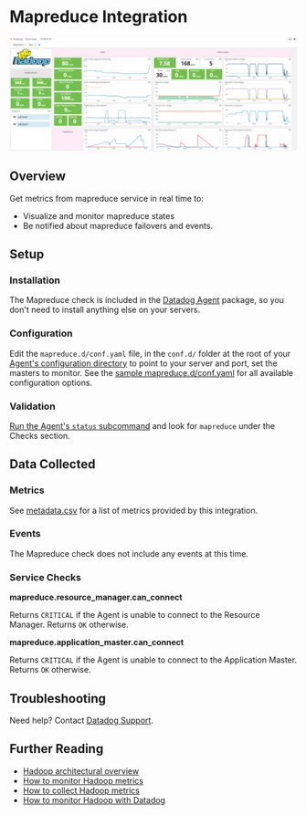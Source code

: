 # Mapreduce Integration

![MapReduce Dashboard][10]

## Overview

Get metrics from mapreduce service in real time to:

* Visualize and monitor mapreduce states
* Be notified about mapreduce failovers and events.

## Setup
### Installation

The Mapreduce check is included in the [Datadog Agent][1] package, so you don't need to install anything else on your servers.

### Configuration

Edit the `mapreduce.d/conf.yaml` file, in the `conf.d/` folder at the root of your [Agent's configuration directory][11] to point to your server and port, set the masters to monitor. See the [sample mapreduce.d/conf.yaml][2] for all available configuration options.

### Validation

[Run the Agent's `status` subcommand][3] and look for `mapreduce` under the Checks section.

## Data Collected
### Metrics
See [metadata.csv][4] for a list of metrics provided by this integration.

### Events
The Mapreduce check does not include any events at this time.

### Service Checks
**mapreduce.resource_manager.can_connect**

Returns `CRITICAL` if the Agent is unable to connect to the Resource Manager.
Returns `OK` otherwise.

**mapreduce.application_master.can_connect**

Returns `CRITICAL` if the Agent is unable to connect to the Application Master.
Returns `OK` otherwise.

## Troubleshooting
Need help? Contact [Datadog Support][5].

## Further Reading

* [Hadoop architectural overview][6]
* [How to monitor Hadoop metrics][7]
* [How to collect Hadoop metrics][8]
* [How to monitor Hadoop with Datadog][9]


[1]: https://app.datadoghq.com/account/settings#agent
[2]: https://github.com/DataDog/integrations-core/blob/master/mapreduce/datadog_checks/mapreduce/data/conf.yaml.example
[3]: https://docs.datadoghq.com/agent/faq/agent-commands/#agent-status-and-information
[4]: https://github.com/DataDog/integrations-core/blob/master/mapreduce/metadata.csv
[5]: https://docs.datadoghq.com/help/
[6]: https://www.datadoghq.com/blog/hadoop-architecture-overview/
[7]: https://www.datadoghq.com/blog/monitor-hadoop-metrics/
[8]: https://www.datadoghq.com/blog/collecting-hadoop-metrics/
[9]: https://www.datadoghq.com/blog/monitor-hadoop-metrics-datadog/
[10]: https://raw.githubusercontent.com/DataDog/integrations-core/master/mapreduce/images/mapreduce_dashboard.png
[11]: https://docs.datadoghq.com/agent/faq/agent-configuration-files/#agent-configuration-directory
